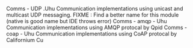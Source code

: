 Comms - UDP .Uhu Communication implementations using unicast and multicast UDP messaging. FIXME : Find a better name for this module (native is good name but IDE throws error)
Comms - amqp - Uhu Communication implementations using AMQP protocal by Qpid
Comms - coap - Uhu Communication implementations using CoAP protocal by Californium Cu
